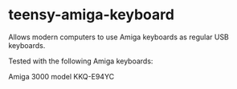 # teensy-amiga-keyboard
Allows modern computers to use Amiga keyboards as regular USB keyboards.

Tested with the following Amiga keyboards:

Amiga 3000 model KKQ-E94YC
